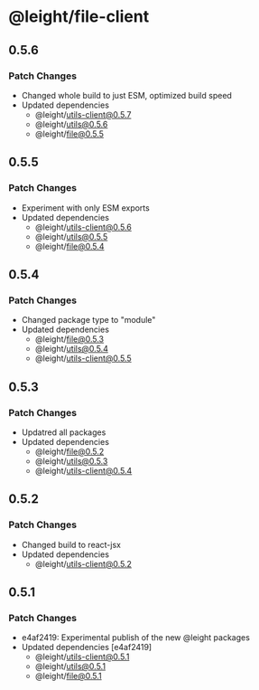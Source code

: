 # @leight/file-client

## 0.5.6

### Patch Changes

- Changed whole build to just ESM, optimized build speed
- Updated dependencies
    - @leight/utils-client@0.5.7
    - @leight/utils@0.5.6
    - @leight/file@0.5.5

## 0.5.5

### Patch Changes

- Experiment with only ESM exports
- Updated dependencies
    - @leight/utils-client@0.5.6
    - @leight/utils@0.5.5
    - @leight/file@0.5.4

## 0.5.4

### Patch Changes

- Changed package type to "module"
- Updated dependencies
  - @leight/file@0.5.3
  - @leight/utils@0.5.4
  - @leight/utils-client@0.5.5

## 0.5.3

### Patch Changes

- Updatred all packages
- Updated dependencies
  - @leight/file@0.5.2
  - @leight/utils@0.5.3
  - @leight/utils-client@0.5.4

## 0.5.2

### Patch Changes

- Changed build to react-jsx
- Updated dependencies
  - @leight/utils-client@0.5.2

## 0.5.1

### Patch Changes

- e4af2419: Experimental publish of the new @leight packages
- Updated dependencies [e4af2419]
  - @leight/utils-client@0.5.1
  - @leight/utils@0.5.1
  - @leight/file@0.5.1
